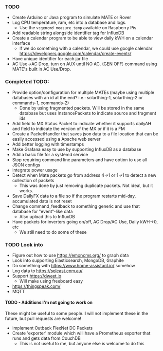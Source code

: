 ### TODO
* Create Arduino or Java program to simulate MATE or Rover
* Log CPU temperature, ram, etc into a database and logs.
  * Use the `vcgencmd measure_temp` available on Raspberry Pis
* Add readable string alongside identifier tag for InfluxDB
* Create a calendar program to be able to view daily kWH on a calendar interface
  * If we do something with a calendar, we could use google calendar https://developers.google.com/calendar/create-events/
* Have unique identifier for each jar file
* AC Use->AC Drop, turn on AUX until NO AC. (GEN OFF) command using MATE's built in AC Use/Drop.

### Completed TODO:
* Provide option/configuration for multiple MATEs (maybe using multiple databases with an id at the end? i.e.: solarthing-1, solarthing-2 or commands-1, commands-2)
    * Done by using fragmented packets. Will be stored in the same database but uses InstancePackets to indicate source and fragment ids
* Add field to MX Status Packet to indicate whether it supports dailyAH and field to indicate the version of the MX or if it is a FM
* Create a PacketHandler that saves json data to a file location that can be easily accessed using a Apache web server
* Add better logging with timestamps
* Make Grafana easy to use by supporting InfluxDB as a database
* Add a basic file for a systemd service
* Stop requiring command line parameters and have option to use all JSON configs
* Integrate power usage
* Detect when Mate packets go from address 4->1 or 1->1 to detect a new collection of packets
  * This was done by just removing duplicate packets. Not ideal, but it works.
* Save DailyFX data to a file so if the program restarts mid-day, accumulated data is not reset
* Change command_feedback to something generic and use that database for "event"-like data
  * Also upload this to InfluxDB
* Have packets for inverters going on/off, AC Drop/AC Use, Daily kWH->0, etc
  * We still need to do some of these

### TODO Look into
* Figure out how to use https://emoncms.org/ to graph data
* Look into supporting Elasticsearch, MongoDB, Graphite
* Do something with https://www.home-assistant.io/ somehow
* Log data to https://solcast.com.au/
* Support https://dweet.io
  * Will make using freeboard easy
* https://thingspeak.com/
* MQTT

#### TODO - Additions I'm not going to work on
These might be useful to some people. I will not implement these in the future, but pull requests are welcome!
* Implement Outback FlexNet DC Packets
* Create 'exporter' module which will have a Prometheus exporter that runs and gets data from CouchDB
  * This is not useful to me, but anyone else is welcome to do this
